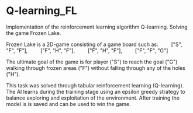 # Q-learning_FL
Implementation of the reinforcement learning algorithm Q-learning. Solving the game Frozen Lake.


Frozen Lake is a 2D-game consisting of a game board such as: 
&nbsp; &nbsp; &nbsp; &nbsp; 
["S", "F", "F"],
&nbsp; &nbsp; &nbsp; &nbsp;
["F", "H", "F"],
&nbsp; &nbsp; &nbsp; &nbsp; 
["F", "H", "F"],
&nbsp; &nbsp; &nbsp; &nbsp;
["F", "F", "G"]

The ultimate goal of the game is for player ("S") to reach the goal ("G") walking through frozen areas ("F") without
falling through any of the holes ("H"). 

This task was solved through tabular reinforcement learning (Q-learning). The AI learns during the training stage using
an epsilon greedy strategy to balance exploring and exploitation of the environment. After training the model is is saved and
can be used to win the game. 
